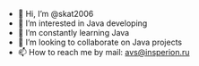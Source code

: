 - 👋 Hi, I’m @skat2006
- 👀 I’m interested in Java developing
- 🌱 I’m constantly learning Java
- 💞️ I’m looking to collaborate on Java projects
- 📫 How to reach me by mail: avs@insperion.ru
